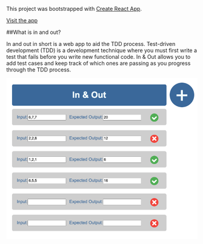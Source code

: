 This project was bootstrapped with [Create React App](https://github.com/facebook/create-react-app).

[Visit the app](http://in-and-out.surge.sh/)

##What is in and out?

In and out in short is a web app to aid the TDD process. Test-driven development (TDD) is a development technique where you must first write a test that fails before you write new functional code. In & Out allows you to add test cases and keep track of which ones are passing as you progress through the TDD process.


![](in-and-out.png)
